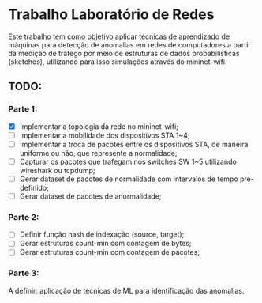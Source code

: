 # Trabalho Laboratório de Redes

Este trabalho tem como objetivo aplicar técnicas de aprendizado de máquinas para detecção de anomalias em redes de computadores a partir da medição de tráfego por meio de estruturas de dados probabilísticas (sketches), utilizando para isso simulações através do mininet-wifi.

## TODO:
### Parte 1:
- [x] Implementar a topologia da rede no mininet-wifi;
- [ ] Implementar a mobilidade dos dispositivos STA 1~4;
- [ ] Implementar a troca de pacotes entre os dispositivos STA, de maneira uniforme ou não, que represente a normalidade;
- [ ] Capturar os pacotes que trafegam nos switches SW 1~5 utilizando wireshark ou tcpdump;
- [ ] Gerar dataset de pacotes de normalidade com intervalos de tempo pré-definido;
- [ ] Gerar dataset de pacotes de anormalidade;

### Parte 2:
- [ ] Definir função hash de indexação (source, target);
- [ ] Gerar estruturas count-min com contagem de bytes;
- [ ] Gerar estruturas count-min com contagem de pacotes;

### Parte 3:
A definir: aplicação de técnicas de ML para identificação das anomalias.
